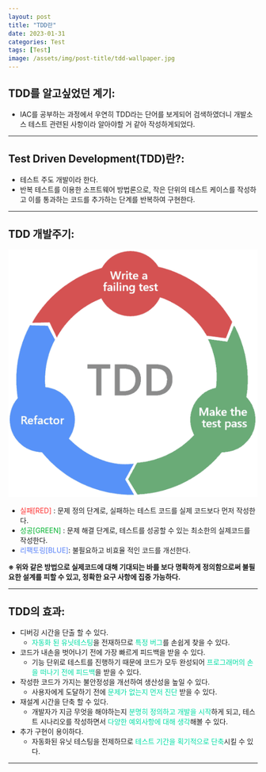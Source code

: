 ```yaml
---
layout: post
title: "TDD란"
date: 2023-01-31
categories: Test
tags: [Test]
image: /assets/img/post-title/tdd-wallpaper.jpg
---
```


## TDD를 알고싶었던 계기:
- IAC를 공부하는 과정에서 우연히 TDD라는 단어를 보게되어 검색하였더니 개발소스 테스트 관련된 사항이라 알아야할 거 같아 작성하게되었다.

* * *

## Test Driven Development(TDD)란?:
- 테스트 주도 개발이라 한다.
- 반복 테스트를 이용한 소프트웨어 방법론으로, 작은 단위의 테스트 케이스를 작성하고 이를 통과하는 코드를 추가하는 단계를 반복하여 구현한다.

* * *

## TDD 개발주기:
[![텍스트](/assets/img/post/TEST/TDD%20%EA%B0%9C%EB%B0%9C%EC%A3%BC%EA%B8%B0.PNG)](/assets/img/post/TEST/TDD%20%EA%B0%9C%EB%B0%9C%EC%A3%BC%EA%B8%B0.PNG)

- <span style="color:#FE2E2E">실패[RED]</span> : 문제 정의 단계로, 실패하는 테스트 코드를 실제 코드보다 먼저 작성한다.
- <span style="color:#04B431">성공[GREEN]</span> : 문제 해결 단계로, 테스트를 성공할 수 있는 최소한의 실제코드를 작성한다.
- <span style="color:#5882FA">리팩토링[BLUE]</span>: 불필요하고 비효율 적인 코드를 개선한다.

**※ 위와 같은 방법으로 실제코드에 대해 기대되는 바를 보다 명확하게 정의함으로써 불필요한 설계를 피할 수 있고, 정확한 요구 사항에 집중 가능하다.**

* * *

## TDD의 효과:
- 디버깅 시간을 단출 할 수 있다.
  - <span style="color:#01DFA5">자동화 된 유닛테스팅</span>을 전재하므로 <span style="color:#01DFA5">특정 버그</span>를 손쉽게 찾을 수 있다. 
- 코드가 내손을 벗어나기 전에 가장 빠르게 피드백을 받을 수 있다.
  - 기능 단위로 테스트를 진행하기 때문에 코드가 모두 완성되어 <span style="color:#01DFA5">프로그래머의 손을 떠나기 전에 피드백</span>을 받을 수 있다.
- 작성한 코드가 가지는 불안정성을 개선하여 생산성을 높일 수 있다.
  - 사용자에게 도달하기 전에 <span style="color:#01DFA5">문제가 없는지 먼저 진단</span> 받을 수 있다.
- 재설계 시간을 단축 할 수 있다.
  - 개발자가 지금 무엇을 해야하는지 <span style="color:#01DFA5">분명히 정의하고 개발을 시작</span>하게 되고, 테스트 시나리오를 작성하면서 <span style="color:#01DFA5">다양한 예외사항에 대해 생각</span>해볼 수 있다.
- 추가 구현이 용이하다.
  - 자동화된 유닛 테스팅을 전제하므로 <span style="color:#01DFA5">테스트 기간을 획기적으로 단축</span>시킬 수 있다.

* * *